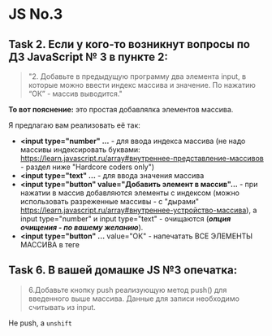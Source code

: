 # JS No.3

## Task 2. Если у кого-то возникнут вопросы по ДЗ JavaScript № 3 в пункте 2:
> "2.    Добавьте в предыдущую программу два элемента input, в которые можно ввести индекс массива и значение. По нажатию “ОК” - массив выводится."

**То вот пояснение:** это простая добавлялка элементов массива.

Я предлагаю вам реализовать её так:

- **&lt;input type="number" ...** - для ввода индекса массива (не надо массивы индексировать буквами: https://learn.javascript.ru/array#внутреннее-представление-массивов - раздел ниже "Hardcore coders only")
- **&lt;input type="text" ...** - для ввода значения массива
- **&lt;input type="button" value="Добавить элемент в массив"...** - при нажатии в массив добавляются элементы с индексом (можно использовать разреженные массивы - с "дырами" https://learn.javascript.ru/array#внутреннее-устройство-массива), а input type="number"  и input type="text" - очищаются (***опция очищения - по вашему желанию***).
- **&lt;input type="button" ...** value="ОК" - напечатать ВСЕ ЭЛЕМЕНТЫ МАССИВА в теге <p id="task_2"></p>


## Task 6. В вашей домашке JS №3 опечатка:
> 6.Добавьте кнопку push реализующую метод push() для введенного выше массива. Данные для записи необходимо считывать из input. 

Не push, a `unshift`

